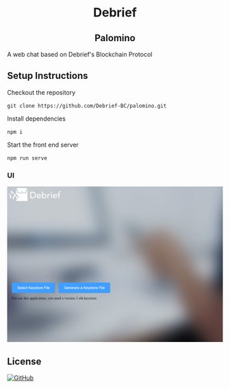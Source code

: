 <p align="center">
  <!--<img src="./defi-logo.svg" width="300">-->
  <h1 align="center">Debrief</h1>
  <h2 align="center">Palomino </h2>
</p>  

A web chat based on Debrief's Blockchain Protocol

## Setup Instructions
Checkout the repository
```
git clone https://github.com/Debrief-BC/palomino.git
```
Install dependencies
```
npm i
```
Start the front end server
```
npm run serve
```  
### UI
![Debrief Palomino UI](web.png)

## License

[![GitHub](https://img.shields.io/github/license/Debrief-BC/palomino.svg)](https://github.com/Debrief-BC/palomino/blob/master/LICENSE)

